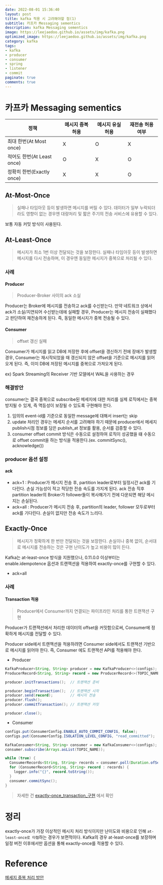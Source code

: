 ```yaml
---
date: 2022-08-01 15:36:40
layout: post
title: kafka 적용 시 고려해야할 점(1)
subtitle: 카프카 Messaging sementics
description: kafka Messaging sementics
image: https://leejaedoo.github.io/assets/img/kafka.png
optimized_image: https://leejaedoo.github.io/assets/img/kafka.png
category: kafka
tags:
- kafka
- producer
- consumer
- spring
- listener
- commit
paginate: true
comments: true
---
```


# 카프카 Messaging sementics
<table>
  <thead>
    <tr>
      <th>정책</th>
      <th>메시지 중복 허용</th>
      <th>메시지 유실 허용</th>
      <th>재전송 허용 여부</th>
    </tr>
  </thead>
  <tbody>
    <tr>
      <td>최대 한번(At Most once)</td>
      <td>X</td>
      <td>O</td>
      <td>X</td>
    </tr>
    <tr>
      <td>적어도 한번(At Least once)</td>
      <td>O</td>
      <td>X</td>
      <td>O</td> 
    </tr>
    <tr>
      <td>정확히 한번(Exactly once)</td>
      <td>X</td>
      <td>X</td>
      <td>O</td>
    </tr>
  </tbody>
</table>



## At-Most-Once

> 실패나 타임아웃 등이 발생하면 메시지를 버릴 수 있다. 데이터가 일부 누락되더라도 영향이 없는 경우엔 대량처리 및 짧은 주기의 전송 서비스에 유용할 수 있다.

보통 자동 커밋 방식이 사용된다.

## At-Least-Once

> 메시지가 최소 1번 이상 전달되는 것을 보장한다. 실패나 타임아웃 등이 발생하면 메시지를 다시 전송하며, 이 경우엔 동일한 메시지가 중복으로 처리될 수 있다.

### 사례

#### Producer
> Producer-Broker 사이의 ack 소실

Producer는 Broker에 메시지를 전송하고 ack를 수신받는다.
만약 네트워크 상에서 ack가 소실/지연되어 수신받는데에 실패할 경우, Producer는 메시지 전송이 실패했다고 판단하여 재전송하게 된다.
즉, 동일한 메시지가 중복 전송될 수 있다.

#### Consumer
> offset 갱신 실패

Consumer가 메시지를 읽고 DB에 저장한 후에 offset을 갱신하기 전에 장애가 발생할 경우, Consumer는 재시작되었을 때 갱신되지 않은 offset을 기준으로 메시지를 읽어오게 된다.
즉, 이미 DB에 저장된 메시지를 중복으로 가져오게 된다.

ex) Spark Streaming의 Receiver 기반 모델에서 WAL을 사용하는 경우

### 해결방안
consumer는 결국 중복으로 subscribe된 메세지에 대한 처리를 실제 로직에서는 중복 방지될 수 있게, 즉 멱등성이 보장될 수 있도록 구현해야 한다.

1. 임의의 event-id를 기준으로 동일한 message에 대해서 insert는 skip
2. update 처리인 경우는 메세지 순서를 고려해야 하기 때문에 producer에서 메세지 publish시점 정보를 담은 publish_at 정보를 활용, 순서를 검증할 수 있다.
3. consumer offset commit 방식은 수동으로 설정하여 로직이 성공했을 떄 수동으로 offset commit을 하는 방식을 적용한다.(ex. commitSync(), acknowledge())
### producer 옵션 설정

#### ack

- ack=1 : Producer가 메시지 전송 후, partition leader로부터 일정시간 ack를 기다린다. 손실 가능성이 적고 적당한 전송 속도를 가지게 된다. ack 전송 직후 partition leader의 Broker가 follower들이 복사해가기 전에 다운되면 해당 메시지는 손실된다.
- ack=all : Producer가 메시지 전송 후, partition의 leader, follower 모두로부터 ack를 기다린다. 손실이 없지만 전송 속도가 느리다.

## Exactly-Once

> 메시지가 정확하게 한 번만 전달되는 것을 보장한다. 손실이나 중복 없이, 순서대로 메시지를 전송하는 것은 구현 난이도가 높고 비용이 많이 든다.

Kafka는 at-least-once 방식을 지원했으나, 0.11.0.0 이상부터는 enable.idempotence 옵션과 트랜잭션을 적용하여 exactly-once를 구현할 수 있다.

- ack=all

### 사례

#### Transaction 적용
> Producer에서 Consumer까지 연결되는 파이프라인 처리를 통한 트랜잭션 구현

Producer가 트랜잭션에서 처리한 데이터의 offset을 커밋함으로써, Consumer에 정확하게 메시지를 전달할 수 있다.

Producer side에서 트랜잭션을 적용하려면 Consumer side에서도 트랜잭션 기반으로 메시지를 읽어야 한다. 즉, Consumer 에도 트랜잭션 API를 적용해야 한다.

- Producer

```java
KafkaProducer<String, String> producer = new KafkaProducer<>(configs);
ProducerRecord<String, String> record = new ProducerRecord<>(TOPIC_NAME, "data");

producer.initTransactions();  // 트랜잭션 준비

producer.beginTransaction();  // 트랜잭션 시작
producer.send(record);        // 메시지 전송
producer.flush();
producer.commitTransaction(); // 트랜잭션 커밋

producer.close();
```



- Consumer

```java
configs.put(ConsumerConfig.ENABLE_AUTO_COMMIT_CONFIG, false);           // 명시적 오프셋 커밋
configs.put(ConsumerConfig.ISOLATION_LEVEL_CONFIG, "read_committed");   // 커밋된 메시지만 읽기

KafkaConsumer<String, String> consumer = new KafkaConsumer<>(configs);
consumer.subscribe(Arrays.asList(TOPIC_NAME));

while (true) {
  ConsumerRecords<String, String> records = consumer.poll(Duration.ofSeconds(1));
  for (ConsumerRecord<String, String> record : records) {
    logger.info("{}", record.toString());
  }
  consumer.commitSync();
}
```

> 자세한 건 [exactly-once_transaction_구현](https://dhkdn9192.github.io/apache-kafka/kakfa-exactly-once-delivery/#4-producer-side%EC%9D%98-exactly-once-%EA%B5%AC%ED%98%84) 에서 확인

# 정리
exactly-once가 가장 이상적인 메시지 처리 방식이지만 난이도와 비용으로 인해 `at-least-once로 타협`하는 경우가 보편적이다. Kafka의 경우 at-least-once를 보장하며 일정 버전 이후에서만 옵션을 통해 exactly-once를 적용할 수 있다.

# Reference
[메세지 중복 처리 방안](https://camel-context.tistory.com/54)


